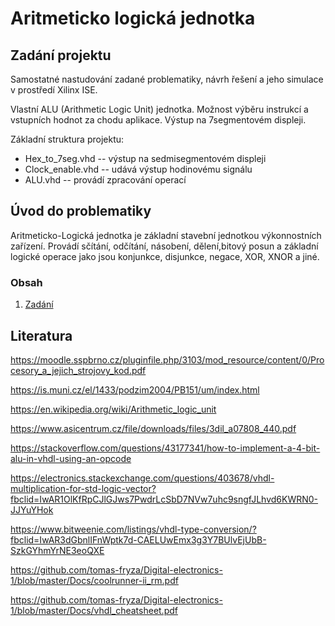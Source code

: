 # Aritmeticko logická jednotka

## Zadání projektu
Samostatné nastudování zadané problematiky, návrh řešení a jeho simulace v prostředí Xilinx ISE.

Vlastní ALU (Arithmetic Logic Unit) jednotka. Možnost výběru instrukcí a vstupních hodnot za chodu aplikace. Výstup na 7segmentovém displeji.


Základní struktura projektu:
+ Hex_to_7seg.vhd   -- výstup na sedmisegmentovém displeji
+ Clock_enable.vhd  -- udává výstup hodinovému signálu
+ ALU.vhd           -- provádí zpracování operací

## Úvod do problematiky

Aritmeticko-Logická jednotka je základní stavební jednotkou výkonnostních zařízení. Provádí sčítání, odčítání, násobení, dělení,bitový posun a základní logické operace jako jsou konjunkce, disjunkce, negace, XOR, XNOR a jiné.


### Obsah
1. [Zadání](#zadání-projektu)


## Literatura

https://moodle.sspbrno.cz/pluginfile.php/3103/mod_resource/content/0/Procesory_a_jejich_strojovy_kod.pdf

https://is.muni.cz/el/1433/podzim2004/PB151/um/index.html

https://en.wikipedia.org/wiki/Arithmetic_logic_unit

https://www.asicentrum.cz/file/downloads/files/3dil_a07808_440.pdf

https://stackoverflow.com/questions/43177341/how-to-implement-a-4-bit-alu-in-vhdl-using-an-opcode

https://electronics.stackexchange.com/questions/403678/vhdl-multiplication-for-std-logic-vector?fbclid=IwAR1OlKfRpCJlGJws7PwdrLcSbD7NVw7uhc9sngfJLhvd6KWRN0-JJYuYHok

https://www.bitweenie.com/listings/vhdl-type-conversion/?fbclid=IwAR3dGbnlIFnWptk7d-CAELUwEmx3g3Y7BUlvEjUbB-SzkGYhmYrNE3eoQXE

https://github.com/tomas-fryza/Digital-electronics-1/blob/master/Docs/coolrunner-ii_rm.pdf

https://github.com/tomas-fryza/Digital-electronics-1/blob/master/Docs/vhdl_cheatsheet.pdf
